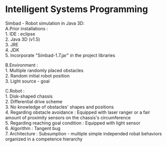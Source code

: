 # Intelligent Systems Programming
 
Simbad - Robot simulation in Java 3D:\
A.Prior installations : \
    1. IDE : eclipse \
    2. Java 3D (v1.5)\
    3. JRE\
    4. JDK\
    5. Incorporate "Simbad-1.7.jar" in the project libraries

B.Environment :\
    1. Multiple randomly placed obstacles\
    2. Random initial robot position\
    3. Light source - goal

C.Robot :\
    1. Disk-shaped chassis \
    2. Differential drive scheme\
    3. No knowledge of obstacles' shapes and positions\
    4. Regarding obstacle avoidance : Equipped with laser ranger or a fair amount of proximity sensors on the chassis's circumference\
    5. Regarding reaching goal condition : Equipped with light sensor\
    6. Algorithm : Tangent bug\
    7. Architecture : Subsumption - multiple simple independed robat behaviors organized in a competence hierarchy
